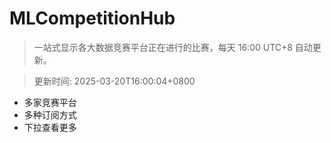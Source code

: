 # MLCompetitionHub

> 一站式显示各大数据竞赛平台正在进行的比赛，每天 16:00 UTC+8 自动更新。
  
> 更新时间: 2025-03-20T16:00:04+0800 

* 多家竞赛平台
* 多种订阅方式
* 下拉查看更多
